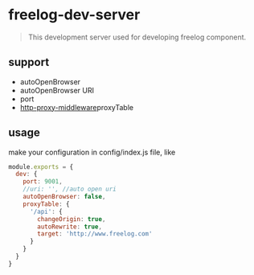 # freelog-dev-server

> This development server used for developing freelog component.

## support

- autoOpenBrowser
- autoOpenBrowser URI
- port
- [http-proxy-middleware](https://www.npmjs.com/package/http-proxy-middleware)proxyTable


## usage
make your configuration in config/index.js file, like

```js
module.exports = {
  dev: {
    port: 9001,
    //uri: '', //auto open uri
    autoOpenBrowser: false,
    proxyTable: {
      '/api': {
        changeOrigin: true,
        autoRewrite: true,
        target: 'http://www.freelog.com'
      }
    }
  }
}

```